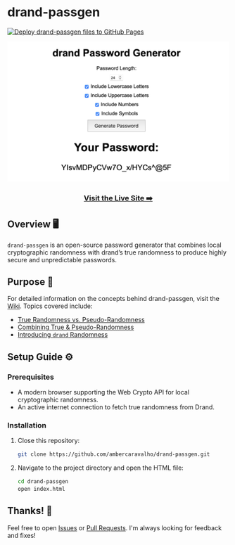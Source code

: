 # drand-passgen

[![Deploy drand-passgen files to GitHub Pages](https://github.com/ambercaravalho/drand-passgen/actions/workflows/static-html-deployment.yml/badge.svg)](https://github.com/ambercaravalho/drand-passgen/actions/workflows/static-html-deployment.yml)

![Homepage Screenshot](homepage-screenshot.png)

<div align="center">

### [Visit the Live Site ➡️](https://ambercaravalho.github.io/drand-passgen/)

</div>

## Overview 🖥️

`drand-passgen` is an open-source password generator that combines local cryptographic randomness with drand’s true randomness to produce highly secure and unpredictable passwords.

## Purpose 🌟

For detailed information on the concepts behind drand-passgen, visit the [Wiki](https://github.com/ambercaravalho/drand-passgen/wiki). Topics covered include:
- [True Randomness vs. Pseudo-Randomness](https://github.com/ambercaravalho/drand-passgen/wiki/True-Randomness-vs.-Pseudo%E2%80%90Randomness)
- [Combining True & Pseudo-Randomness](https://github.com/ambercaravalho/drand-passgen/wiki/Combining-Randomness)
- [Introducing `drand` Randomness](https://github.com/ambercaravalho/drand-passgen/wiki/Introducing-drand)

## Setup Guide ⚙️

### Prerequisites
- A modern browser supporting the Web Crypto API for local cryptographic randomness.
- An active internet connection to fetch true randomness from Drand.

### Installation

1. Close this repository:
    ``` bash
    git clone https://github.com/ambercaravalho/drand-passgen.git
    ```

2. Navigate to the project directory and open the HTML file:

    ``` bash
    cd drand-passgen
    open index.html
    ```

## Thanks! 💖

Feel free to open [Issues](https://github.com/ambercaravalho/drand-passgen/issues) or [Pull Requests](https://github.com/ambercaravalho/drand-passgen/pulls). I'm always looking for feedback and fixes!
